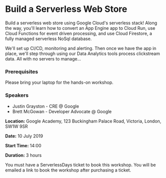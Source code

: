 # Build a Serverless Web Store

Build a serverless web store using Google Cloud's serverless stack! Along the way, you'll learn how to convert an App Engine app to Cloud Run, use Cloud Functions for event driven processing, and use Cloud Firestore, a fully managed serverless NoSql database.

We'll set up CI/CD, monitoring and alerting. Then once we have the app in place, we'll step through using our Data Analytics tools process clickstream data. All with no servers to manage...

### Prerequisites

Please bring your laptop for the hands-on workshop.

### Speakers

- Justin Grayston - CRE @ Google
- Brett McGowan - Developer Advocate @ Google

**Location:** Google Academy, 123 Buckingham Palace Road, Victoria, London, SW1W 9SR

**Date:** 10 July 2019

**Start Time:** 14:00

**Duration:** 3 hours

You must have a ServerlessDays ticket to book this workshop. You will be emailed a link to book the workshop after purchasing a ticket.
